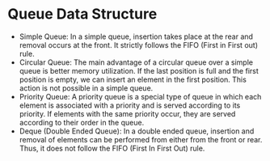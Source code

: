 
# Queue Data Structure

- Simple Queue: In a simple queue, insertion takes place at the rear and removal occurs at the front. It strictly follows the FIFO (First in First out) rule.
- Circular Queue: The main advantage of a circular queue over a simple queue is better memory utilization. If the last position is full and the first position is empty, we can insert an element in the first position. This action is not possible in a simple queue.
- Priority Queue: A priority queue is a special type of queue in which each element is associated with a priority and is served according to its priority. If elements with the same priority occur, they are served according to their order in the queue.
- Deque (Double Ended Queue): In a double ended queue, insertion and removal of elements can be performed from either from the front or rear. Thus, it does not follow the FIFO (First In First Out) rule.